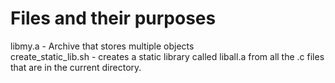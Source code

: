 <h1>Files and their purposes</h1>
<p>
libmy.a - Archive that stores multiple objects<br>
create_static_lib.sh - creates a static library called liball.a from all the .c
files that are in the current directory.<br>
</p>